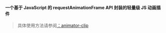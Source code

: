 #### 一个基于 JavaScript 的 requestAnimationFrame API 封装的轻量级 JS 动画插件

> 具体使用方法请参阅[：animator-clip](https://www.mvi-web.cn/library/35)
